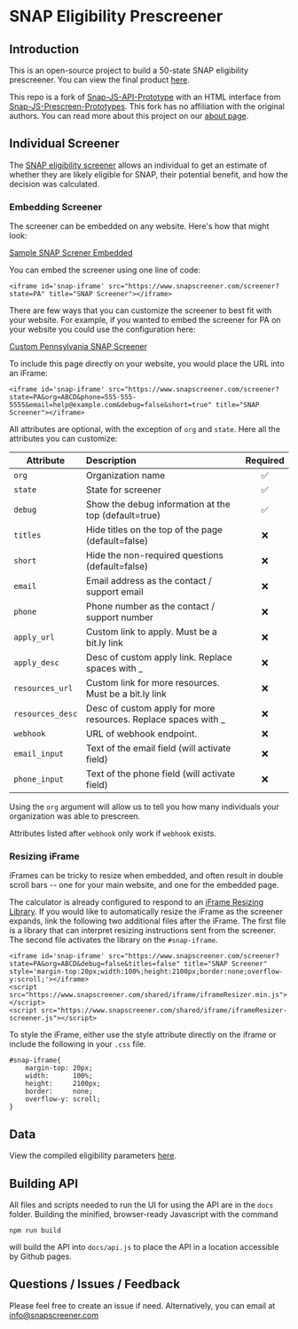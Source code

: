 # SNAP Eligibility Prescreener

## Introduction

This is an open-source project to build a 50-state SNAP eligibility prescreener. You can view the final product [here](https://www.snapscreener.com/).

This repo is a fork of [Snap-JS-API-Prototype](https://github.com/18F/snap-js-api-prototype) with an HTML interface from [Snap-JS-Prescreen-Prototypes](https://github.com/18F/snap-js-prescreener-prototypes). This fork has no affiliation with the original authors. You can read more about this project on our [about page](https://www.snapscreener.com/?p=about).

## Individual Screener

The [SNAP eligibility screener](https://www.snapscreener.com/) allows an individual to get an estimate of whether they are likely eligible for SNAP, their potential benefit, and how the decision was calculated.

### Embedding Screener

The screener can be embedded on any website. Here's how that might look:

[Sample SNAP Screner Embedded](https://www.snapscreener.com/sample-embed)

You can embed the screener using one line of code:

```
<iframe id='snap-iframe' src="https://www.snapscreener.com/screener?state=PA" title="SNAP Screener"></iframe>
```

There are few ways that you can customize the screener to best fit with your website. For example, if you wanted to embed the screener for PA on your website you could use the configuration here: 

[Custom Pennsylvania SNAP Screener](https://www.snapscreener.com/screener?state=PA&org=ABCD&debug=false&titles=false)

To include this page directly on your website, you would place the URL into an iFrame:

```
<iframe id='snap-iframe' src="https://www.snapscreener.com/screener?state=PA&org=ABCD&phone=555-555-5555&email=help@example.com&debug=false&short=true" title="SNAP Screener"></iframe>
```

All attributes are optional, with the exception of ``org`` and ``state``. Here all the attributes you can customize:

| Attribute     | Description                                          | Required  |
| ------------- |:---------------------------------------------------- | :-----:|
| `org`         | Organization name                                    |   ✅   |
| `state`       | State for screener                                   |   ✅   |
| `debug`       | Show the debug information at the top (default=true) |   ✅   |
| `titles`      | Hide titles on the top of the page (default=false)   |   ❌   |
| `short`       | Hide the non-required questions (default=false)      |   ❌   |
| `email`       | Email address as the contact / support email         |   ❌   |
| `phone`       | Phone number as the contact / support number         |   ❌   |
| `apply_url`       | Custom link to apply. Must be a bit.ly link                         |   ❌   |
| `apply_desc`      | Desc of custom apply link. Replace spaces with _                   |   ❌   |
| `resources_url`   | Custom link for more resources. Must be a bit.ly link               |   ❌   |
| `resources_desc`  | Desc of custom apply for more resources. Replace spaces with _     |   ❌   |
| `webhook`  | URL of webhook endpoint. |   ❌   |
| `email_input`  | Text of the email field (will activate field)     |   ❌   |
| `phone_input`  | Text of the phone field (will activate field)     |   ❌   |
 
Using the ``org`` argument will allow us to tell you how many individuals your organization was able to prescreen.

Attributes listed after ``webhook`` only work if ``webhook`` exists. 

### Resizing iFrame

iFrames can be tricky to resize when embedded, and often result in double scroll bars -- one for your main website, and one for the embedded page.

The calculator is already configured to respond to an [iFrame Resizing Library](https://github.com/davidjbradshaw/iframe-resizer/). If you would like to automatically resize the iFrame as the screener expands, link the following two additional files after the iFrame. The first file is a library that can interpret resizing instructions sent from the screener. The second file activates the library on the ``#snap-iframe``.

```
<iframe id='snap-iframe' src="https://www.snapscreener.com/screener?state=PA&org=ABCD&debug=false&titles=false" title="SNAP Screener" style='margin-top:20px;width:100%;height:2100px;border:none;overflow-y:scroll;'></iframe>
<script src="https://www.snapscreener.com/shared/iframe/iframeResizer.min.js"></script>
<script src="https://www.snapscreener.com/shared/iframe/iframeResizer-screener.js"></script>
```

To style the iFrame, either use the style attribute directly on the iframe or include the following in your ```.css``` file.
```
#snap-iframe{
    margin-top: 20px;
    width:      100%;
    height:     2100px;
    border:     none;
    overflow-y: scroll;
}
```

## Data

View the compiled eligibility parameters [here](https://www.snapscreener.com/?p=data).

## Building API

All files and scripts needed to run the UI for using the API are in the ```docs``` folder. Building the minified, browser-ready Javascript with the command

```
npm run build
```

will build the API into ```docs/api.js``` to place the API in a location accessible by Github pages.

## Questions / Issues / Feedback

Please feel free to create an issue if need. Alternatively, you can email at info@snapscreener.com